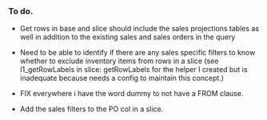 ### To do.

- Get rows in base and slice should include the sales projections tables as well in addition to the existing sales and sales orders in the query
- Need to be able to identify if there are any sales specific filters to know whether to exclude inventory items from rows in a slice (see l1_getRowLabels in slice: getRowLabels for the helper I created but is inadequate because needs a config to maintain this concept.)

- FIX everywhere i have the word dummy to not have a FROM clause.
- Add the sales filters to the PO col in a slice.
